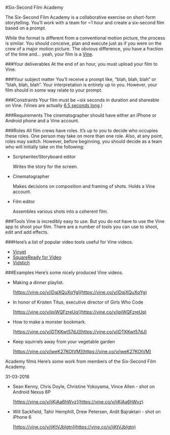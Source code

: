#Six-Second Film Academy

The Six-Second Film Academy is a collaborative exercise on short-form storytelling. You’ll work with a team for ~1 hour and create a six-second film based on a prompt.

While the format is different from a conventional motion picture, the process is similar. You should conceive, plan and execute just as if you were on the crew of a major motion picture. The obvious difference, you have a fraction of the time and… yeah, your film is a [Vine](http://vine.co).

###Your deliverables 
At the end of an hour, you must upload your film to Vine.

###Your subject matter
You’ll receive a prompt like, “blah, blah, blah” or “blah, blah, blah”. Your interpretation is entirely up to you. However, your film should in some way relate to your prompt.

###Constraints
Your film must be ~six seconds in duration and shareable on Vine. (Vines are actually [6.5 seconds long](https://vine.co/v/ijpzbKzzrlP).)

###Requirements
The cinematographer should have either an iPhone or Android phone and a Vine account.

###Roles
All film crews have roles. It’s up to you to decide who occupies these roles. One person may take on more than one role. Also, at any point, roles may switch. However, before beginning, you should decide as a team who will initially take on the following:

* Scriptwriter/Storyboard editor

    Writes the story for the screen.

* Cinematographer

    Makes decisions on composition and framing of shots. Holds a Vine account.

* Film editor

    Assembles various shots into a coherent film.

###Tools
Vine is incredibly easy to use. But you do not have to use the Vine app to shoot your film. There are a number of tools you can use to shoot, edit and add effects. 


###Here’s a list of popular video tools useful for Vine videos.
* [Vinyet](http://vinyet.co)
* [SquareReady for Video](https://itunes.apple.com/us/app/squaready-for-video-convert/id687792357?mt=8)
* [Vidstich](https://itunes.apple.com/us/app/vidstitch-video-collage-for/id712908978?mt=8)


###Examples
Here’s some nicely produced Vine videos.

* Making a dinner playlist.

    [https://vine.co/v/iDqjXQuXqYg](https://vine.co/v/iDqjXQuXqYg)

* In honor of Kristen Titus, executive director of Girls Who Code

    [https://vine.co/v/ipiWQFzreUq](https://vine.co/v/ipiWQFzreUq)

* How to make a monster bookmark.

    [https://vine.co/v/iDTKKwt57dJ](https://vine.co/v/iDTKKwt57dJ)

* Keep squirrels away from your vegetable garden

    [https://vine.co/v/iweK27KOtVM](https://vine.co/v/iweK27KOtVM)


Academy films
Here’s some work from members of the Six-Second Film Academy.

31-03-2016

* Sean Kenny, Chris Doyle, Christine Yokoyama, Vince Allen - shot on Android Nexus 6P

    [https://vine.co/v/ijKjAa6hWvz](https://vine.co/v/ijKjAa6hWvz)

* Will Sackfield, Tahir Hemphill, Drew Petersen, Ardit Bajraktari - shot on iPhone 6

    [https://vine.co/v/ijKtVJbIgtn](https://vine.co/v/ijKtVJbIgtn)
    

